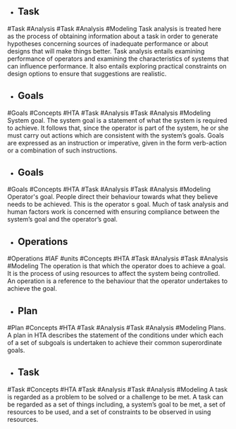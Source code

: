 - ## Task
#Task #Analysis #Task #Analysis  #Modeling 
Task analysis is treated here as the process of obtaining information about a task in order to generate hypotheses concerning sources of inadequate performance or about designs that will make things better. Task analysis entails examining performance of operators and examining the characteristics of systems that can influence performance. It also entails exploring practical constraints on design options to ensure that suggestions are realistic.

- ## Goals
#Goals #Concepts #HTA #Task #Analysis #Task #Analysis  #Modeling 
System goal. The system goal is a statement of what the system is required to achieve. It follows that, since the operator is part of the system, he or she must carry out actions which are consistent with the system’s goals. Goals are expressed as an instruction or imperative, given in the form verb-action or a combination of such instructions.

- ## Goals
#Goals #Concepts #HTA #Task #Analysis #Task #Analysis  #Modeling 
Operator's goal. People direct their behaviour towards what they believe needs to be achieved. This is the operator s goal. Much of task analysis and human factors work is concerned with ensuring compliance between the system’s goal and the operator’s goal.

- ## Operations
#Operations #IAF #units #Concepts #HTA #Task #Analysis #Task #Analysis  #Modeling 
The operation is that which the operator does to achieve a goal. It is the process of using resources to affect the system being controlled. An operation is a reference to the behaviour that the operator undertakes to achieve the goal.

- ## Plan
#Plan #Concepts #HTA #Task #Analysis #Task #Analysis  #Modeling 
Plans. A plan in HTA describes the statement of the conditions under which each of a set of subgoals is undertaken to achieve their common superordinate goals.

- ## Task
#Task #Concepts #HTA #Task #Analysis #Task #Analysis  #Modeling 
A task is regarded as a problem to be solved or a challenge to be met. A task can be regarded as a set of things including, a system’s goal to be met, a set of resources to be used, and a set of constraints to be observed in using resources.

